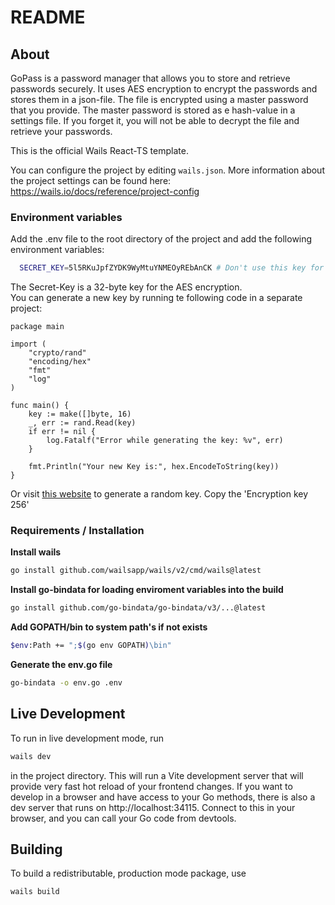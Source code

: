 # README

## About

GoPass is a password manager that allows you to store and retrieve passwords securely. It uses AES encryption to encrypt the passwords and stores them in a json-file. The file is encrypted using a master password that you provide. The master password is stored as e hash-value in a settings file. If you forget it, you will not be able to decrypt the file and retrieve your passwords.

This is the official Wails React-TS template.

You can configure the project by editing `wails.json`. More information about the project settings can be found
here: https://wails.io/docs/reference/project-config

### Environment variables

Add the .env file to the root directory of the project and add the following environment variables:

```bash
  SECRET_KEY=5l5RKuJpfZYDK9WyMtuYNMEOyREbAnCK # Don't use this key for productive builds!
```

The Secret-Key is a 32-byte key for the AES encryption.\
You can generate a new key by running te following code in a separate project:

```golang
package main

import (
	"crypto/rand"
	"encoding/hex"
	"fmt"
	"log"
)

func main() {
	key := make([]byte, 16)
	_, err := rand.Read(key)
	if err != nil {
		log.Fatalf("Error while generating the key: %v", err)
	}

	fmt.Println("Your new Key is:", hex.EncodeToString(key))
}
```

Or visit [this website](https://acte.ltd/utils/randomkeygen) to generate a random key.
Copy the 'Encryption key 256'

### Requirements / Installation

**Install wails**
```bash
go install github.com/wailsapp/wails/v2/cmd/wails@latest
```
**Install go-bindata for loading enviroment variables into the build**
```bash
go install github.com/go-bindata/go-bindata/v3/...@latest
```
**Add GOPATH/bin to system path's if not exists**
```bash
$env:Path += ";$(go env GOPATH)\bin"
```
**Generate the env.go file**
```bash
go-bindata -o env.go .env
```


## Live Development

To run in live development mode, run

```bash
wails dev
```

in the project directory. This will run a Vite development
server that will provide very fast hot reload of your frontend changes. If you want to develop in a browser
and have access to your Go methods, there is also a dev server that runs on http://localhost:34115. Connect
to this in your browser, and you can call your Go code from devtools.

## Building

To build a redistributable, production mode package, use

```bash
wails build
```
